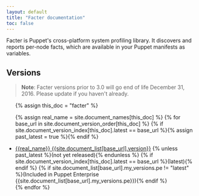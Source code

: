 ```yaml
---
layout: default
title: "Facter documentation"
toc: false
---
```


Facter is Puppet's cross-platform system profiling library. It discovers and reports per-node facts, which are available in your Puppet manifests as variables.

## Versions

> **Note**: Facter versions prior to 3.0 will go end of life December 31, 2016. Please update if you haven't already.

<ul>
{% assign this_doc = "facter" %}

{% assign real_name = site.document_names[this_doc] %}
{% for base_url in site.document_version_order[this_doc] %}
{% if site.document_version_index[this_doc].latest == base_url %}{% assign past_latest = true %}{% endif %}
<li>
<a href="{{base_url}}">{{real_name}} {{site.document_list[base_url].version}}</a>
{% unless past_latest %}(not yet released){% endunless %}
{% if site.document_version_index[this_doc].latest == base_url %}(latest){% endif %}
{% if site.document_list[base_url].my_versions.pe != "latest" %}(Included in Puppet Enterprise {{site.document_list[base_url].my_versions.pe}}){% endif %}
</li>
{% endfor %}
</ul>

